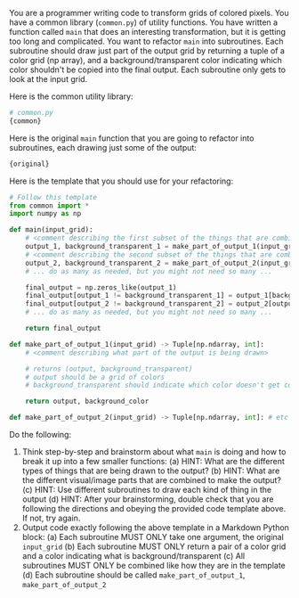 You are a programmer writing code to transform grids of colored pixels. You have a common library (`common.py`) of utility functions.
You have written a function called `main` that does an interesting transformation, but it is getting too long and complicated. You want to refactor `main` into subroutines.
Each subroutine should draw just part of the output grid by returning a tuple of a color grid (np array), and a background/transparent color indicating which color shouldn't be copied into the final output.
Each subroutine only gets to look at the input grid.

Here is the common utility library:
```python
# common.py
{common}
```

Here is the original `main` function that you are going to refactor into subroutines, each drawing just some of the output:
```python
{original}
```

Here is the template that you should use for your refactoring:
```python
# Follow this template
from common import *
import numpy as np

def main(input_grid):
    # <comment describing the first subset of the things that are combined to produce the output>
    output_1, background_transparent_1 = make_part_of_output_1(input_grid)
    # <comment describing the second subset of the things that are combined to produce the output>
    output_2, background_transparent_2 = make_part_of_output_2(input_grid)
    # ... do as many as needed, but you might not need so many ...

    final_output = np.zeros_like(output_1)
    final_output[output_1 != background_transparent_1] = output_1[background_transparent_1]
    final_output[output_2 != background_transparent_2] = output_2[output_2 != background_transparent_2]
    # ... do as many as needed, but you might not need so many ...

    return final_output

def make_part_of_output_1(input_grid) -> Tuple[np.ndarray, int]:
    # <comment describing what part of the output is being drawn>

    # returns (output, background_transparent)
    # output should be a grid of colors
    # background_transparent should indicate which color doesn't get copied into the final output

    return output, background_color

def make_part_of_output_2(input_grid) -> Tuple[np.ndarray, int]: # etc
```

Do the following:
1. Think step-by-step and brainstorm about what `main` is doing and how to break it up into a few smaller functions:
    (a) HINT: What are the different types of things that are being drawn to the output?
    (b) HINT: What are the different visual/image parts that are combined to make the output?
    (c) HINT: Use different subroutines to draw each kind of thing in the output
    (d) HINT: After your brainstorming, double check that you are following the directions and obeying the provided code template above. If not, try again.
2. Output code exactly following the above template in a Markdown Python block:
    (a) Each subroutine MUST ONLY take one argument, the original `input_grid` 
    (b) Each subroutine MUST ONLY return a pair of a color grid and a color indicating what is background/transparent
    (c) All subroutines MUST ONLY be combined like how they are in the template
    (d) Each subroutine should be called `make_part_of_output_1`, `make_part_of_output_2`